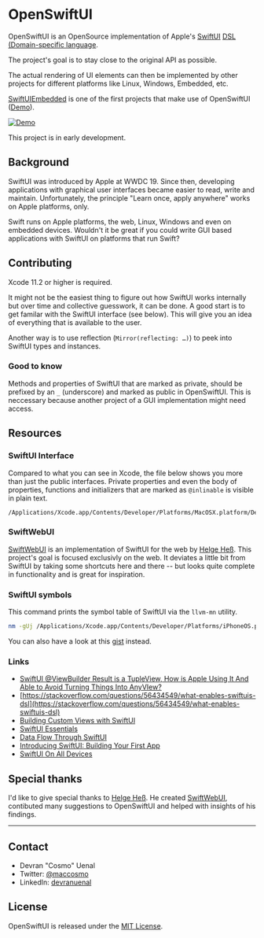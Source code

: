 # OpenSwiftUI

OpenSwiftUI is an OpenSource implementation of Apple's [SwiftUI](https://developer.apple.com/documentation/swiftui) [DSL (Domain-specific language](https://en.wikipedia.org/wiki/Domain-specific_language).

The project's goal is to stay close to the original API as possible.

The actual rendering of UI elements can then be implemented by other projects for different platforms like Linux, Windows, Embedded, etc.

[SwiftUIEmbedded](https://github.com/Cosmo/SwiftUIEmbedded) is one of the first projects that make use of OpenSwiftUI ([Demo](https://github.com/Cosmo/SwiftUIEmbedded-Demo)).

[![Demo](https://img.youtube.com/vi/bE1bqOhXcY4/0.jpg)](https://www.youtube.com/watch?v=bE1bqOhXcY4)

This project is in early development.

## Background

SwiftUI was introduced by Apple at WWDC 19. Since then, developing applications with graphical user interfaces became easier to read, write and maintain. Unfortunately, the principle "Learn once, apply anywhere" works on Apple platforms, only.

Swift runs on Apple platforms, the web, Linux, Windows and even on embedded devices.
Wouldn't it be great if you could write GUI based applications with SwiftUI on platforms that run Swift?

## Contributing

Xcode 11.2 or higher is required.

It might not be the easiest thing to figure out how SwiftUI works internally but over time and collective guesswork, it can be done.
A good start is to get familar with the SwiftUI interface (see below). This will give you an idea of everything that is available to the user.

Another way is to use reflection (`Mirror(reflecting: …)`) to peek into SwiftUI types and instances.


### Good to know

Methods and properties of SwiftUI that are marked as private, should be prefixed by an `_` (underscore) and marked as public in OpenSwiftUI.
This is neccessary because another project of a GUI implementation might need access.


## Resources

### SwiftUI Interface

Compared to what you can see in Xcode, the file below shows you more than just the public interfaces.
Private properties and even the body of properties, functions and initializers that are marked as `@inlinable` is visible in plain text.  

```
/Applications/Xcode.app/Contents/Developer/Platforms/MacOSX.platform/Developer/SDKs/MacOSX.sdk/System/Library/Frameworks/SwiftUI.framework/Versions/A/Modules/SwiftUI.swiftmodule/x86_64.swiftinterface
```

### SwiftWebUI

[SwiftWebUI](https://github.com/SwiftWebUI/SwiftWebUI) is an implementation of SwiftUI for the web by [Helge Heß](https://github.com/helje5).
This project's goal is focused exclusivly on the web. 
It deviates a little bit from SwiftUI by taking some shortcuts here and there -- but looks quite complete in functionality and is great for inspiration.  


### SwiftUI symbols

This command prints the symbol table of SwiftUI via the `llvm-mn` utility.

```bash
nm -gUj /Applications/Xcode.app/Contents/Developer/Platforms/iPhoneOS.platform/Library/Developer/CoreSimulator/Profiles/Runtimes/iOS.simruntime/Contents/Resources/RuntimeRoot/System/Library/Frameworks/SwiftUI.framework/SwiftUI | swift-demangle | sed 's/SwiftUI.//g' | sed 's/Swift.//g'
```

You can also have a look at this [gist](https://gist.github.com/Cosmo/deeece2ac8b804f4977b388bb7185b98) instead.


### Links

* [SwiftUI @ViewBuilder Result is a TupleView, How is Apple Using It And Able to Avoid Turning Things Into AnyVIew?](https://forums.swift.org/t/swiftui-viewbuilder-result-is-a-tupleview-how-is-apple-using-it-and-able-to-avoid-turning-things-into-anyview/28181/2)
* [https://stackoverflow.com/questions/56434549/what-enables-swiftuis-dsl](https://stackoverflow.com/questions/56434549/what-enables-swiftuis-dsl)
* [Building Custom Views with SwiftUI](https://developer.apple.com/wwdc19/237)
* [SwiftUI Essentials](https://developer.apple.com/wwdc19/216)
* [Data Flow Through SwiftUI](https://developer.apple.com/wwdc19/226)
* [Introducing SwiftUI: Building Your First App](https://developer.apple.com/wwdc19/231)
* [SwiftUI On All Devices](https://developer.apple.com/wwdc19/240)

## Special thanks

I'd like to give special thanks to [Helge Heß](https://github.com/helje5). He created [SwiftWebUI](https://github.com/SwiftWebUI/SwiftWebUI), contibuted many suggestions to OpenSwiftUI and helped with insights of his findings.


---

## Contact

* Devran "Cosmo" Uenal
* Twitter: [@maccosmo](http://twitter.com/maccosmo)
* LinkedIn: [devranuenal](https://www.linkedin.com/in/devranuenal)

## License

OpenSwiftUI is released under the [MIT License](http://www.opensource.org/licenses/MIT).
